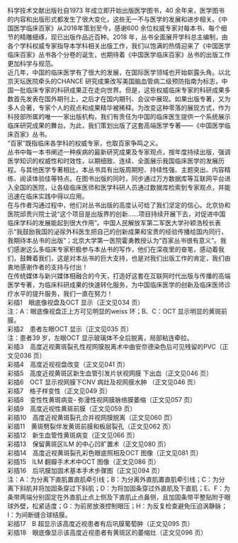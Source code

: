 科学技术文献出版社自1973 年成立即开始出版医学图书，40 余年来，医学图书的内容和出版形式都发生了很大变化，这些无一不与医学的发展和进步相关。《中国医学临床百家》从2016年策划至今，感谢600 余位权威专家对每本书、每个细节的精雕细琢，现已出版作品近百种。2018 年，丛书全面展开学科总主编制，由各个学科权威专家指导本学科相关出版工作，我们以饱满的热情迎来了《中国医学临床百家》丛书各个分卷的诞生，也期待着《中国医学临床百家》丛书的出版工作更加科学与规范。  
近几年，中国的临床医学有了很大的发展，在国际医学领域也开始崭露头角。以北京天坛医院牵头的CHANCE 研究成果改写美国脑血管病二级预防指南为标志，中国一批临床专家的科研成果正在走向世界。但是，这些权威临床专家的科研成果多数首先发表在国外期刊上，之后才在国内期刊、会议中展现。如果出版专著，又为多人合著，专家个人的观点和成果精华被稀释。为改变这种零落的展现方式，作为科技部所属的唯一一家出版机构，我们有责任为中国的临床医生提供一个系统展示临床研究成果的舞台。为此，我们策划出版了这套高端医学专著——《中国医学临床百家》丛书。  
“百家”既指临床各学科的权威专家，也取百家争鸣之义。  
丛书中每一本书阐述一种疾病的最新研究成果及专家观点，按年度持续出版，强调医学知识的权威性和时效性，以期细致、连续、全面展示我国临床医学的发展历程。与其他医学专著相比，本丛书具有出版周期短、持续性强、主题突出、内容精练、阅读体验佳等特点。在图书出版的同时，同步通过万方数据库等互联网平台进入全国的医院，让各级临床医师和医学科研人员通过数据库检索到专家观点，并能迅速在临床实践中得以应用。  
在与作者沟通过程中，他们对丛书出版的高度认可给了我们坚定的信心。北京协和医院邱贵兴院士说“这个项目是出版界的创新……项目持续开展下去，对促进中国临床学科的发展能起到很大作用”。中国人民解放军第二军医大学孙颖浩校长表示“我鼓励我国的泌尿外科医生把自己的创新成果和宝贵的经验传播给国内同行，我期待本丛书的出版”；北京大学第一医院霍勇教授认为“百家丛书很有意义”。我们感谢这么多临床专家积极参与本丛书的写作，他们在深夜里的奋笔，感动着我们，鼓舞着我们，这是对本丛书的巨大支持，也是对我们出版工作的肯定，我们由衷地感谢作者的支持与付出！  
在传统媒体与新兴媒体相融合的今天，打造好这套在互联网时代出版与传播的高端医学专著，为临床科研成果的快速转化服务，为中国临床医学的创新及临床医师诊疗水平的提升服务，我们一直在努力！  
彩插1　眼底像视盘及OCT 显示（正文见034 页）  
注：A：眼底像视盘正上方可见明显的weiss 环；B、C：OCT 显示明显的黄斑前膜。  
彩插2　患者左眼OCT 显示（正文见035 页）  
注：患者39 岁，左眼OCT 显示玻璃体不全后脱离，局部粘连牵拉。  
彩插3　高度近视黄斑裂孔性视网膜脱离术中曲安奈德染色后可见残留的PVC（正文见036 页）  
彩插4　高度近视视盘改变（正文见041 页）  
彩插5　高度近视黄斑区新生血管引发片状视网膜 下出血（正文见046 页）  
彩插6　OCT 显示视网膜下CNV 病灶及视网膜水肿   （正文见046 页）  
彩插7　格子样变性（正文见049 页）  
彩插8　变性性黄斑病变- 弥漫性视网膜脉络膜萎缩（正文见057 页）  
彩插9　高度近视性黄斑前膜（正文见059 页）  
彩插10　高度近视黄斑裂孔合并视网膜脱离（正文见060 页）  
彩插11　黄斑劈裂伴发黄斑前膜和板层裂孔（正文见062 页）  
彩插12　新生血管性黄斑病变（正文见066 页）  
彩插13　保留黄斑区ILM 的中心凹旷置术（正文见080 页）  
彩插14　高度近视黄斑裂孔彩色眼底照相及OCT 图像（正文见081 页）  
彩插15　ILM 翻瓣手术术中OCT 图像（正文见086 页）  
彩插16　后巩膜加固术基本手术步骤图（正文见094 页）  
注：A：为分离下直肌置直肌牵引线；B：为分离外直肌置直肌牵引线；C：为分离下斜肌并将加固条穿过下斜肌；D：为将加固条穿过外直肌及下直肌；E、F：为条带两端分别固定在外直肌止点上侧及下直肌止点鼻侧，且加固条带平整贴附于眼球外壁，松紧适度；G：为前房放液控制眼压；H：为反复检查避免压迫涡静脉；I：为间断缝合球结膜。  
彩插17　B 超显示该高度近视患者有后巩膜葡萄肿（正文见095 页）  
彩插18　眼底像显示该高度近视患者有黄斑区的萎缩灶（正文见096 页）  